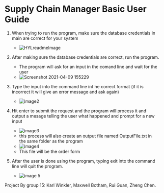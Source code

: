 # Supply Chain Manager Basic User Guide

1. When trying to run the program, make sure the database credentials in main are correct for your system
  
     - ![HYLreadmeImage](https://user-images.githubusercontent.com/39600307/114244158-35414900-994b-11eb-9412-f4d87d7c0b1d.png)

2. After making sure the database credentials are correct, run the program.

     - The program will ask for an input in the comand line and wait for the user
     - ![Screenshot 2021-04-09 155229](https://user-images.githubusercontent.com/39600307/114244399-9d902a80-994b-11eb-8fb6-86e6c9421bbb.png)

3. Type the input into the command line int he correct format (if it is incorrect it will give an error message and ask again)
     - ![image2](https://user-images.githubusercontent.com/39600307/114245001-ccf36700-994c-11eb-86f7-b23b78d7da78.png)

4. Hit enter to submit the request and the program will process it and output a mesage telling the user what happened and prompt for a new input
    - ![image3](https://user-images.githubusercontent.com/39600307/114245087-f7452480-994c-11eb-8b2a-f9a12a0704b3.png)
    - this process will also create an output file named OutputFile.txt in the same folder as the program
    - ![image4](https://user-images.githubusercontent.com/39600307/114245860-80a92680-994e-11eb-8863-9c4903a46529.png)
    - This file will be the order form

5. After the user is done using the program, typing exit into the command line will quit the program.
    - ![image 5](https://user-images.githubusercontent.com/39600307/114246071-eeede900-994e-11eb-9d56-db856e8b937a.png)

Project By group 15:
Karl Winkler,
Maxwell Botham,
Rui Guan,
Zheng Chen.
